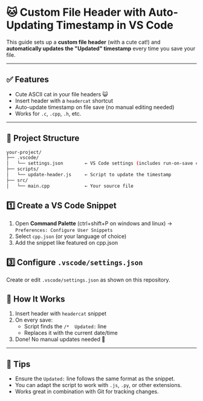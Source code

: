 # 🐱 Custom File Header with Auto-Updating Timestamp in VS Code

This guide sets up a **custom file header** (with a cute cat!) and **automatically updates the "Updated" timestamp** every time you save your file.

---

## ✅ Features

- Cute ASCII cat in your file headers 😺  
- Insert header with a `headercat` shortcut  
- Auto-update timestamp on file save (no manual editing needed)  
- Works for `.c`, `.cpp`, `.h`, etc.

---

## 📁 Project Structure

```bash
your-project/
├── .vscode/
│   └── settings.json        ← VS Code settings (includes run-on-save config)
├── scripts/
│   └── update-header.js     ← Script to update the timestamp
├── src/
│   └── main.cpp             ← Your source file
```

## 1️⃣ Create a VS Code Snippet

1. Open **Command Palette** (ctrl+shift+P on windows and linux) → `Preferences: Configure User Snippets`  
2. Select `cpp.json` (or your language of choice)  
3. Add the snippet like featured on cpp.json

## 3️⃣ Configure `.vscode/settings.json`

Create or edit `.vscode/settings.json` as shown on this repository.

## 🔁 How It Works

1. Insert header with `headercat` snippet  
2. On every save:  
   - Script finds the `/*  Updated:` line  
   - Replaces it with the current date/time  
3. Done! No manual updates needed 🎉

---

## 🧪 Tips

- Ensure the `Updated:` line follows the same format as the snippet.  
- You can adapt the script to work with `.js`, `.py`, or other extensions.  
- Works great in combination with Git for tracking changes.

